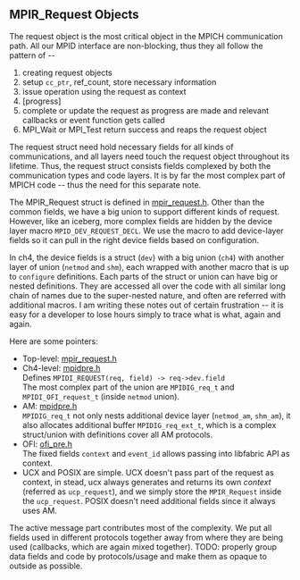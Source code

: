 ## MPIR_Request Objects

The request object is the most critical object in the MPICH communication
path. All our MPID interface are non-blocking, thus they all follow the
pattern of --
1. creating request objects
1. setup `cc_ptr`, ref_count, store necessary information
1. issue operation using the request as context
1. [progress]
1. complete or update the request as progress are made and relevant callbacks
or event function gets called
1. MPI_Wait or MPI_Test return success and reaps the request object

The request struct need hold necessary fields for all kinds of communications,
and all layers need touch the request object throughout its lifetime. Thus,
the request struct consists fields complexed by both the communication types
and code layers. It is by far the most complex part of MPICH code -- thus the
need for this separate note.

The MPIR_Request struct is defined in
[mpir_request.h](../../../src/include/mpir_request.h#L168-L225). Other than the
common fields, we have a big union to support different kinds of request.
However, like an iceberg, more complex fields are hidden by the device layer
macro `MPID_DEV_REQUEST_DECL`. We use the macro to add device-layer fields
so it can pull in the right device fields based on configuration.

In ch4, the device fields is a struct (`dev`) with a big union (`ch4`) with
another layer of union (`netmod` and `shm`), each wrapped with another macro
that is up to `configure` definitions. Each parts of the struct or union can
have big or nested definitions. They are accessed all over the code with all
similar long chain of names due to the super-nested nature, and often are
referred with additional macros. I am writing these notes out of certain
frustration -- it is easy for a developer to lose hours simply to trace what
is what, again and again.

Here are some pointers:
* Top-level: [mpir_request.h](../../../src/include/mpir_request.h#L168-L225)
* Ch4-level: [mpidpre.h](../../../src/mpid/ch4/include/mpidpre.h#L272-L304)<br/>
  Defines `MPIDI_REQUEST(req, field) -> req->dev.field` <br/>
  The most complex part of the union are `MPIDIG_req_t` and
  `MPIDI_OFI_request_t` (inside `netmod` union).
* AM: [mpidpre.h](../../../src/mpid/ch4/include/mpidpre.h#L207-L222)<br/>
  `MPIDIG_req_t` not only nests additional device layer (`netmod_am`,
  `shm_am`), it also allocates additional buffer `MPIDIG_req_ext_t`, which is
  a complex struct/union with definitions cover all AM protocols.
* OFI: [ofi_pre.h](../../../src/mpid/ch4/netmod/ofi/ofi_pre.h#L170-L188)<br/>
  The fixed fields `context` and `event_id` allows passing into libfabric API
  as context.
* UCX and POSIX are simple. UCX doesn't pass part of the request as context,
  in stead, ucx always generates and returns its own *context* (referred as
  `ucp_request`), and we simply store the `MPIR_Request` inside the
  `ucp_request`. POSIX doesn't need additional fields since it always uses AM.

The active message part contributes most of the complexity. We put all fields
used in different protocols together away from where they are being used
(callbacks, which are again mixed together). TODO: properly group data fields
and code by protocols/usage and make them as opaque to outside as possible.
